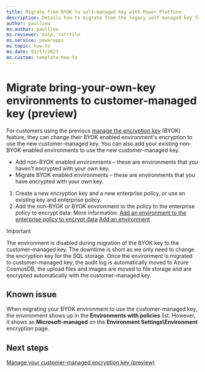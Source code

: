 ```yaml
---
title: Migrate from BYOK to self-managed key with Power Platform
description: Details how to migrate from the legacy self-managed key feature to customer-managed key
author: paulliew
ms.author: paulliew
ms.reviewer: matp, ratrtile
ms.service: powerapps
ms.topic: how-to 
ms.date: 02/17/2023
ms.custom: template-how-to
---
```

# Migrate bring-your-own-key environments to customer-managed key (preview)

For customers using the previous [manage the encryption key](manage-encryption-key.md) (BYOK) feature, they can change their BYOK enabled environment's encryption to use the new customer-managed key. You can also add your existing non-BYOK enabled environments to use the new customer-managed key.

- Add non-BYOK enabled environments – these are environments that you haven’t encrypted with your own key.
- Migrate BYOK enabled environments – these are environments that you have encrypted with your own key.

1. Create a new encryption key and a new enterprise policy, or use an existing key and enterprise policy.
1. Add the non-BYOK or BYOK environment to the policy to the enterprise policy to encrypt data: More information: [Add an environment to the enterprise policy to encrypt data](customer-managed-key.md#add-an-environment-to-the-enterprise-policy-to-encrypt-data) [Add an environment](#add-an-environment-to-the-enterprise-policy-to-encrypt-data) 

> [!IMPORTANT]
> The environment is disabled during migration of the BYOK key to the customer-managed key. The downtime is short as we only need to change the encryption key for the SQL storage. Once the environment is migrated to customer-managed key, the audit log is automatically moved to Azure CosmosDB, the upload files and images are moved to file storage and are encrypted automatically with the customer-managed key.

## Known issue

When migrating your BYOK environment to use the customer-managed key, the environment shows up in the **Environments with policies** list. However, it shows as **Microsoft-managed** on the **Environment Settings\Environment** encryption page.

## Next steps

[Manage your customer-managed encryption key (preview)](customer-managed-key.md)
